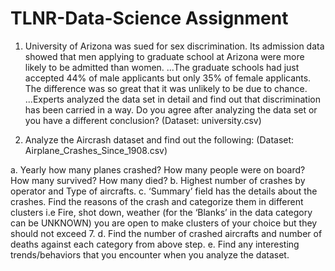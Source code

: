 # TLNR-Data-Science Assignment

1.	University of Arizona was sued for sex discrimination. Its admission data showed that 
men applying to graduate school at Arizona were more likely to be admitted than women.
...The graduate schools had just accepted 44% of male applicants but only 35% of female 
applicants. The difference was so great that it was unlikely to be due to chance.
...Experts analyzed the data set in detail and find out that discrimination has been carried
in a way. Do you agree after analyzing the data set or you have a different conclusion? 
(Dataset: university.csv)


2.	Analyze the Aircrash dataset and find out the following: 
(Dataset: Airplane_Crashes_Since_1908.csv)

a.	Yearly how many planes crashed? How many people were on board? How many survived? 
How many died?
b.	Highest number of crashes by operator and Type of aircrafts.
c.	‘Summary’ field has the details about the crashes. Find the reasons of the crash and 
categorize them in different clusters i.e Fire, shot down, weather (for the ‘Blanks’ in 
the data category can be UNKNOWN) you are open to make clusters of your choice but they 
should not exceed 7.
d.	Find the number of crashed aircrafts and number of deaths against each category from 
above step.
e.	Find any interesting trends/behaviors that you encounter when you analyze the dataset.

